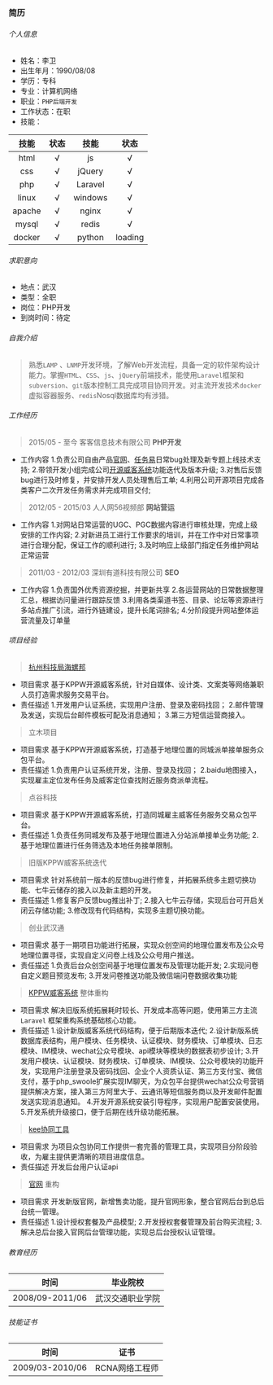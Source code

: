 ### 简历

###### 个人信息
- 姓名：李卫    
- 出生年月：1990/08/08
- 学历：专科
- 专业：计算机网络
- 职业：``` PHP后端开发 ```
- 工作状态：在职
- 技能：

| 技能 | 状态 | 技能 | 状态 |
|:------:|:------:|:------:|:------:|
|html|√|js|√|
|css|√|jQuery|√|
|php|√|Laravel|√|
|linux|√|windows|√|
|apache|√|nginx|√|
|mysql|√|redis|√|
|docker|√|python|loading|

###### 求职意向
- 地点：武汉
- 类型：全职
- 岗位：PHP开发
- 到岗时间：待定

###### 自我介绍
>熟悉``` LAMP ``` 、``` LNMP ```开发环境，了解Web开发流程，具备一定的软件架构设计能力。掌握``` HTML ```、``` CSS ```、``` js ```、``` jQuery ```前端技术，能使用``` Laravel ```框架和``` subversion ```、``` git ```版本控制工具完成项目协同开发。对主流开发技术``` docker ```虚拟容器服务、``` redis ```Nosql数据库均有涉猎。

###### 工作经历
> 2015/05 - 至今 客客信息技术有限公司 **PHP开发**

- 工作内容
1.负责公司自由产品[官网](http://www.kppw.cn)、[任务易](http://www.renwuyi.com)日常bug处理及新专题上线技术支持;
2.带领开发小组完成公司[开源威客系统](http://demo.kppw.cn)功能迭代及版本升级;
3.对售后反馈bug进行及时修复，并安排开发人员处理售后工单;
4.利用公司开源项目完成各类客户二次开发任务需求并完成项目交付;


> 2012/05 - 2015/03 人人网56视频部 **网站营运**

- 工作内容
1.对网站日常运营的UGC、PGC数据内容进行审核处理，完成上级安排的工作内容;
2.对新进员工进行工作要求的培训，并在工作中对日常事项进行合理分配，保证工作的顺利进行;
3.及时响应上级部门指定任务维护网站正常运营

>2011/03 - 2012/03 深圳有道科技有限公司 **SEO**

- 工作内容
1.负责国外优秀资源挖掘，并更新共享
2.各运营网站的日常数据整理汇总，根据访问量进行跟踪反馈
3.利用各类渠道书签、目录、论坛等资源进行多站点推广引流，进行外链建设，提升长尾词排名;
4.分阶段提升网站整体运营流量及订单量


###### 项目经验
> [杭州科技局海螺邦 ](http://www.solosea.com) 

- 项目需求
基于KPPW开源威客系统，针对自媒体、设计类、文案类等网络兼职人员打造需求服务交易平台。
- 责任描述
1.开发用户认证系统，实现用户注册、登录及密码找回；
2.邮件管理及发送，实现后台邮件模板可配及消息通知；
3.第三方短信运营商接入。

> 立木项目

- 项目需求
基于KPPW开源威客系统，打造基于地理位置的同城派单接单服务众包平台。
- 责任描述
1.负责用户认证系统开发，注册、登录及找回；
2.baidu地图接入，实现雇主定位发布任务及威客定位查找附近服务商派单流程。

> 点谷科技

- 项目需求
基于KPPW开源威客系统，打造同城雇主威客任务服务交易众包平台。
- 责任描述
1.负责任务同城发布及基于地理位置进入分站派单接单业务功能;
2.基于地理位置进行任务筛选及本地任务接单限制。

> 旧版KPPW威客系统迭代

- 项目需求
针对系统前一版本的反馈bug进行修复，并拓展系统多主题切换功能、七牛云储存的接入以及新主题的开发。
- 责任描述
1.修复客户反馈bug推出补丁;
2.接入七牛云存储，实现后台可开启关闭云存储功能;
3.修改现有代码结构，实现多主题切换功能。

> 创业武汉通

- 项目需求
基于一期项目功能进行拓展，实现众创空间的地理位置发布及公众号地理位置寻径，实现自定义问卷上线及公众号用户推送。
- 责任描述
1.负责后台众创空间基于地理位置发布及管理功能开发;
2.实现问卷自定义题目预览发布;
3.开发问卷推送功能及微信端问卷数据收集功能

> [KPPW威客系统](http://demo.kppw.cn) 整体重构

- 项目需求
解决旧版系统拓展耗时较长、开发成本高等问题，使用第三方主流``` Laravel ``` 框架重构系统基础核心功能。
- 责任描述
1.设计新版威客系统代码结构，便于后期版本迭代;
2.设计新版系统数据库表结构，用户模块、任务模块、认证模块、财务模块、订单模块、日志模块、IM模块、wechat公众号模块、api模块等模块的数据表初步设计;
3.开发用户模块、认证模块、财务模块、订单模块、IM模块、公众号模块的功能开发，实现用户注册登录及密码找回、企业个人资质认证、第三方支付宝、微信支付，基于php_swoole扩展实现IM聊天，为众包平台提供wechat公众号营销提供解决方案，接入第三方阿里大于、云通讯等短信服务商以及开发邮件配置发送实现消息通知。
4.开发开源系统安装引导程序，实现用户配置安装使用。
5.开发系统升级接口，便于后期在线升级功能拓展。

> [kee协同工具](http://www.kee.im) 

- 项目需求
为项目众包协同工作提供一套完善的管理工具，实现项目分阶段验收，为雇主提供更清晰的项目进度信息。
- 责任描述
开发后台用户认证api

> [官网](http://www.kppw.cn) 重构

- 项目需求
开发新版官网，新增售卖功能，提升官网形象，整合官网后台到总后台统一管理。
- 责任描述
1.设计授权套餐及产品模型;
2.开发授权套餐管理及前台购买流程;
3.解决总后台接入官网后台管理功能，实现总后台授权认证管理。

###### 教育经历

|时间|毕业院校|
|:----:|:----:|
|2008/09-2011/06|武汉交通职业学院|

###### 技能证书

|时间|证书|
|:----:|:----:|
|2009/03-2010/06|RCNA网络工程师|

